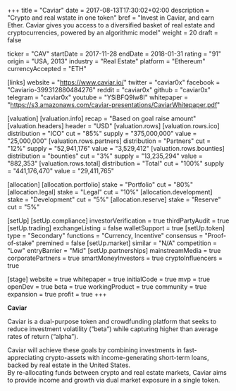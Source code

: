 +++
title = "Caviar"
date = 2017-08-13T17:30:02+02:00
description = "Crypto and real wstate in one token"
bref = "Invest in Caviar, and earn Ether. Caviar gives you access to a diversified basket of real estate and cryptocurrencies, powered by an algorithmic model"
weight = 20
draft = false

ticker = "CAV"
startDate = 2017-11-28
endDate = 2018-01-31
rating = "91"
origin = "USA, 2013"
industry = "Real Estate"
platform = "Ethereum"
currencyAccepted = "ETH"

[links]
  website = "https://www.caviar.io/"
  twitter = "caviar0x"
  facebook = "Caviario-399312880484276"
  reddit = "caviar0x"
  github = "caviar0x"
  telegram = "caviar0x"
  youtube = "YSiBFQ9lw8I"
  whitepaper = "https://s3.amazonaws.com/caviar-presentations/CaviarWhitepaper.pdf"

[valuation]
  [valuation.info]
    recap = "Based on goal raise amount"
  [valuation.headers]
    header = "USD"
  [valuation.rows]
    [valuation.rows.ico]
      distribution = "ICO"
      cut = "85%"
      supply = "375,000,000"
      value = "25,000,000"
    [valuation.rows.partners]
      distribution = "Partners"
      cut = "12%"
      supply = "52,941,176"
      value = "3,529,412"
    [valuation.rows.bounties]
      distribution = "bounties"
      cut = "3%"
      supply = "13,235,294"
      value = "882,353"
    [valuation.rows.total]
      distribution = "Total"
      cut = "100%"
      supply = "441,176,470"
      value = "29,411,765"

[allocation]
  [allocation.portfolio]
    stake = "Portfolio"
    cut = "80%"
  [allocation.legal]
    stake = "Legal"
    cut = "10%"
  [allocation.development]
    stake = "Development"
    cut = "5%"
  [allocation.reserve]
    stake = "Reserve"
    cut = "5%"

[setUp]
  [setUp.compliance]
    investorVerification = true
    thirdPartyAudit = true
  [setUp.trading]
    exchangeListing = false
    walletSupport = true
  [setUp.token]
    type = "Secondary"
    functions = "Currency, Incentive"
    consensus = "Proof-of-stake"
    premined = false
  [setUp.market]
    similar = "N/A"
    competition = "Low"
    entryBarrier = "Mid"
  [setUp.partnerships]
    mainstreamMedia = true
    corporatePartners = true
    smartMoneyInvestors = true
    cryptoInfluencers = true

[stage]
  website = true
  whitepaper = true
  initialCode = true
  mvp = true
  openDev = true
  beta = true
  workingProduct = true
  community = true
  expansion = true
  profit = true
+++

**Caviar**

Caviar is a dual-purpose token and crowdfunding platform that seeks to reduce investment volatility (“beta”) while capturing higher than average rates of return (“alpha”).  

Caviar will achieve these goals by combining investments in fast-appreciating crypto-assets with income-generating short-term loans, backed by real estate in the United States.  
By re-allocating funds between crypto and real estate markets, Caviar aims to provide income and growth via dual market exposure in a single token.
